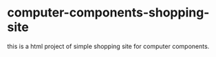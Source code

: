 # computer-components-shopping-site
this is a html project of simple shopping site for computer components.
